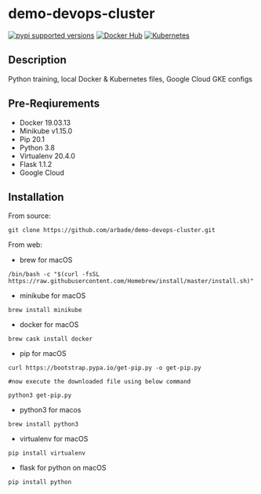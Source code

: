 # demo-devops-cluster
[![pypi supported versions](https://img.shields.io/pypi/pyversions/kubernetes.svg)](https://pypi.python.org/pypi/kubernetes)
[![Docker Hub](https://img.shields.io/badge/Docker-Hub-blue.svg)](https://hub.docker.com/r/bludit/docker/)
[![Kubernetes](https://img.shields.io/badge/Kubernetes-Deployment-blue.svg)](https://github.com/bludit/docker/tree/master/kubernetes)

## Description
Python training, local Docker &amp; Kubernetes files, Google Cloud GKE configs

## Pre-Reqiurements
- Docker 19.03.13
- Minikube v1.15.0
- Pip 20.1
- Python 3.8
- Virtualenv 20.4.0
- Flask 1.1.2
- Google Cloud 


## Installation
From source:
```
git clone https://github.com/arbade/demo-devops-cluster.git
```
From web:
* brew for macOS
```
/bin/bash -c "$(curl -fsSL https://raw.githubusercontent.com/Homebrew/install/master/install.sh)"
```
* minikube for macOS
```
brew install minikube
```
* docker for macOS
```
brew cask install docker
```
* pip for macOS
```
curl https://bootstrap.pypa.io/get-pip.py -o get-pip.py

#now execute the downloaded file using below command

python3 get-pip.py
```
* python3 for macos
```
brew install python3
```
* virtualenv for macOS
```
pip install virtualenv
```
* flask for python on macOS
```
pip install python
```






